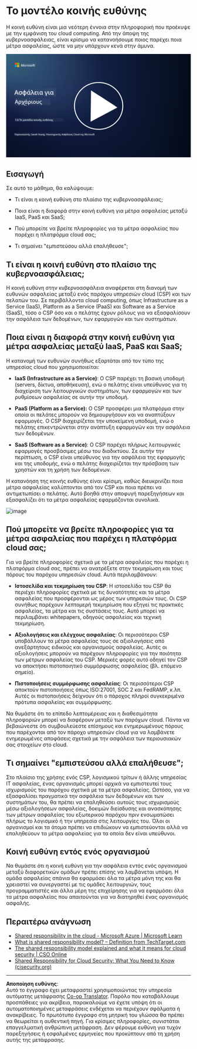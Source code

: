 <!--
CO_OP_TRANSLATOR_METADATA:
{
  "original_hash": "a48db640d80c786b928ca178c414f084",
  "translation_date": "2025-09-03T21:04:28+00:00",
  "source_file": "1.6 Shared responsibility model.md",
  "language_code": "el"
}
-->
# Το μοντέλο κοινής ευθύνης

Η κοινή ευθύνη είναι μια νεότερη έννοια στην πληροφορική που προέκυψε με την εμφάνιση του cloud computing. Από την άποψη της κυβερνοασφάλειας, είναι κρίσιμο να κατανοήσουμε ποιος παρέχει ποια μέτρα ασφαλείας, ώστε να μην υπάρχουν κενά στην άμυνα.

[![Παρακολουθήστε το βίντεο](../../translated_images/1-6_placeholder.e5f314ee81b946d2e99745a3aa36e96432cc432ceaf4b20df35aa84d62ce2408.el.png)](https://learn-video.azurefd.net/vod/player?id=20bf114b-e90d-428e-ae62-81aa9e9a7175)

## Εισαγωγή

Σε αυτό το μάθημα, θα καλύψουμε:

 - Τι είναι η κοινή ευθύνη στο πλαίσιο της κυβερνοασφάλειας;
   
 - Ποια είναι η διαφορά στην κοινή ευθύνη για μέτρα ασφαλείας
   μεταξύ IaaS, PaaS και SaaS;

   

 - Πού μπορείτε να βρείτε πληροφορίες για τα μέτρα ασφαλείας που παρέχει η πλατφόρμα cloud σας;

   
 

 - Τι σημαίνει "εμπιστεύσου αλλά επαλήθευσε";

## Τι είναι η κοινή ευθύνη στο πλαίσιο της κυβερνοασφάλειας;

Η κοινή ευθύνη στην κυβερνοασφάλεια αναφέρεται στη διανομή των ευθυνών ασφαλείας μεταξύ ενός παρόχου υπηρεσιών cloud (CSP) και των πελατών του. Σε περιβάλλοντα cloud computing, όπως Infrastructure as a Service (IaaS), Platform as a Service (PaaS) και Software as a Service (SaaS), τόσο ο CSP όσο και ο πελάτης έχουν ρόλους για να εξασφαλίσουν την ασφάλεια των δεδομένων, των εφαρμογών και των συστημάτων.

## Ποια είναι η διαφορά στην κοινή ευθύνη για μέτρα ασφαλείας μεταξύ IaaS, PaaS και SaaS;

Η κατανομή των ευθυνών συνήθως εξαρτάται από τον τύπο της υπηρεσίας cloud που χρησιμοποιείται:

 - **IaaS (Infrastructure as a Service)**: Ο CSP παρέχει τη βασική υποδομή (servers, δίκτυα, αποθήκευση), ενώ ο πελάτης είναι υπεύθυνος για τη διαχείριση των λειτουργικών συστημάτων, των εφαρμογών και των ρυθμίσεων ασφαλείας σε αυτήν την υποδομή.
   
   
 - **PaaS (Platform as a Service):** Ο CSP προσφέρει μια πλατφόρμα στην οποία οι πελάτες μπορούν να δημιουργήσουν και να αναπτύξουν εφαρμογές. Ο CSP διαχειρίζεται την υποκείμενη υποδομή, ενώ ο πελάτης επικεντρώνεται στην ανάπτυξη εφαρμογών και την ασφάλεια των δεδομένων.

   

 - **SaaS (Software as a Service)**: Ο CSP παρέχει πλήρως λειτουργικές εφαρμογές προσβάσιμες μέσω του διαδικτύου. Σε αυτήν την περίπτωση, ο CSP είναι υπεύθυνος για την ασφάλεια της εφαρμογής και της υποδομής, ενώ ο πελάτης διαχειρίζεται την πρόσβαση των χρηστών και τη χρήση των δεδομένων.

Η κατανόηση της κοινής ευθύνης είναι κρίσιμη, καθώς διευκρινίζει ποια μέτρα ασφαλείας καλύπτονται από τον CSP και ποια πρέπει να αντιμετωπίσει ο πελάτης. Αυτό βοηθά στην αποφυγή παρεξηγήσεων και εξασφαλίζει ότι τα μέτρα ασφαλείας εφαρμόζονται συνολικά.

![image](https://github.com/microsoft/Security-101/assets/139931591/7229a633-ec03-44d3-aa74-6c9810f5c47b)

## Πού μπορείτε να βρείτε πληροφορίες για τα μέτρα ασφαλείας που παρέχει η πλατφόρμα cloud σας;

Για να βρείτε πληροφορίες σχετικά με τα μέτρα ασφαλείας που παρέχει η πλατφόρμα cloud σας, πρέπει να ανατρέξετε στην τεκμηρίωση και τους πόρους του παρόχου υπηρεσιών cloud. Αυτά περιλαμβάνουν:

 - **Ιστοσελίδα και τεκμηρίωση του CSP**: Η ιστοσελίδα του CSP θα περιέχει πληροφορίες σχετικά με τις δυνατότητες και τα μέτρα ασφαλείας που προσφέρονται ως μέρος των υπηρεσιών τους. Οι CSP συνήθως παρέχουν λεπτομερή τεκμηρίωση που εξηγεί τις πρακτικές ασφαλείας, τα μέτρα και τις συστάσεις τους. Αυτό μπορεί να περιλαμβάνει whitepapers, οδηγούς ασφαλείας και τεχνική τεκμηρίωση.
   
 - **Αξιολογήσεις και ελέγχους ασφαλείας**: Οι περισσότεροι CSP υποβάλλουν τα μέτρα ασφαλείας τους σε αξιολογήσεις από ανεξάρτητους ειδικούς και οργανισμούς ασφαλείας. Αυτές οι αξιολογήσεις μπορούν να παρέχουν πληροφορίες για την ποιότητα των μέτρων ασφαλείας του CSP. Μερικές φορές αυτό οδηγεί τον CSP να αποκτήσει πιστοποιητικό συμμόρφωσης ασφαλείας (βλ. επόμενο σημείο).
 - **Πιστοποιήσεις συμμόρφωσης ασφαλείας**: Οι περισσότεροι CSP αποκτούν πιστοποιήσεις όπως ISO:27001, SOC 2 και FedRAMP, κ.λπ. Αυτές οι πιστοποιήσεις δείχνουν ότι ο πάροχος πληροί συγκεκριμένα πρότυπα ασφαλείας και συμμόρφωσης.

Να θυμάστε ότι το επίπεδο λεπτομέρειας και η διαθεσιμότητα πληροφοριών μπορεί να διαφέρουν μεταξύ των παρόχων cloud. Πάντα να βεβαιώνεστε ότι συμβουλεύεστε επίσημους και ενημερωμένους πόρους που παρέχονται από τον πάροχο υπηρεσιών cloud για να λαμβάνετε ενημερωμένες αποφάσεις σχετικά με την ασφάλεια των περιουσιακών σας στοιχείων στο cloud.

## Τι σημαίνει "εμπιστεύσου αλλά επαλήθευσε";

Στο πλαίσιο της χρήσης ενός CSP, λογισμικού τρίτων ή άλλης υπηρεσίας IT ασφαλείας, ένας οργανισμός μπορεί αρχικά να εμπιστευτεί τους ισχυρισμούς του παρόχου σχετικά με τα μέτρα ασφαλείας. Ωστόσο, για να εξασφαλίσει πραγματικά την ασφάλεια των δεδομένων και των συστημάτων του, θα πρέπει να επαληθεύσει αυτούς τους ισχυρισμούς μέσω αξιολογήσεων ασφαλείας, δοκιμών διείσδυσης και ανασκόπησης των μέτρων ασφαλείας του εξωτερικού παρόχου πριν ενσωματώσει πλήρως το λογισμικό ή την υπηρεσία στις λειτουργίες του. Όλοι οι οργανισμοί και τα άτομα πρέπει να επιδιώκουν να εμπιστεύονται αλλά να επαληθεύουν τα μέτρα ασφαλείας για τα οποία δεν είναι υπεύθυνοι.

## Κοινή ευθύνη εντός ενός οργανισμού

Να θυμάστε ότι η κοινή ευθύνη για την ασφάλεια εντός ενός οργανισμού μεταξύ διαφορετικών ομάδων πρέπει επίσης να λαμβάνεται υπόψη. Η ομάδα ασφαλείας σπάνια θα εφαρμόσει όλα τα μέτρα μόνη της και θα χρειαστεί να συνεργαστεί με τις ομάδες λειτουργιών, τους προγραμματιστές και άλλα μέρη της επιχείρησης για να εφαρμόσει όλα τα μέτρα ασφαλείας που απαιτούνται για να διατηρηθεί ένας οργανισμός ασφαλής.

## Περαιτέρω ανάγνωση
- [Shared responsibility in the cloud - Microsoft Azure | Microsoft Learn](https://learn.microsoft.com/azure/security/fundamentals/shared-responsibility?WT.mc_id=academic-96948-sayoung)
- [What is shared responsibility model? – Definition from TechTarget.com](https://www.techtarget.com/searchcloudcomputing/definition/shared-responsibility-model)
- [The shared responsibility model explained and what it means for cloud security | CSO Online](https://www.csoonline.com/article/570779/the-shared-responsibility-model-explained-and-what-it-means-for-cloud-security.html)
- [Shared Responsibility for Cloud Security: What You Need to Know (cisecurity.org)](https://www.cisecurity.org/insights/blog/shared-responsibility-cloud-security-what-you-need-to-know)

---

**Αποποίηση ευθύνης**:  
Αυτό το έγγραφο έχει μεταφραστεί χρησιμοποιώντας την υπηρεσία αυτόματης μετάφρασης [Co-op Translator](https://github.com/Azure/co-op-translator). Παρόλο που καταβάλλουμε προσπάθειες για ακρίβεια, παρακαλούμε να έχετε υπόψη ότι οι αυτοματοποιημένες μεταφράσεις ενδέχεται να περιέχουν σφάλματα ή ανακρίβειες. Το πρωτότυπο έγγραφο στη μητρική του γλώσσα θα πρέπει να θεωρείται η αυθεντική πηγή. Για κρίσιμες πληροφορίες, συνιστάται επαγγελματική ανθρώπινη μετάφραση. Δεν φέρουμε ευθύνη για τυχόν παρεξηγήσεις ή εσφαλμένες ερμηνείες που προκύπτουν από τη χρήση αυτής της μετάφρασης.